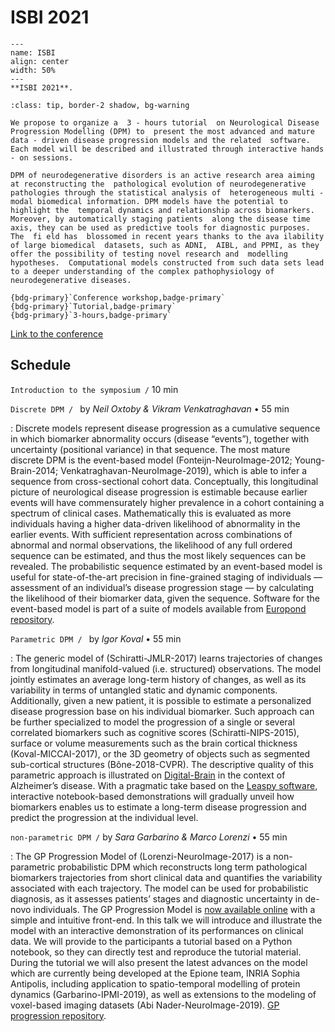 # ISBI 2021


```{figure} ../../_static/img/conferences/ISBI_2021.png
---
name: ISBI
align: center
width: 50%
---
**ISBI 2021**.
```


````{admonition} **Workshop abstract**
:class: tip, border-2 shadow, bg-warning

We propose to organize a  3 - hours tutorial  on Neurological Disease Progression Modelling (DPM) to  present the most advanced and mature data - driven disease progression models and the related  software. Each model will be described and illustrated through interactive hands - on sessions.  

DPM of neurodegenerative disorders is an active research area aiming at reconstructing the  pathological evolution of neurodegenerative pathologies through the statistical analysis of  heterogeneous multi - modal biomedical information. DPM models have the potential to highlight the  temporal dynamics and relationship across biomarkers. Moreover, by automatically staging patients  along the disease time axis, they can be used as predictive tools for diagnostic purposes. The  fi eld has  blossomed in recent years thanks to the ava ilability of large biomedical  datasets, such as ADNI,  AIBL, and PPMI, as they offer the possibility of testing novel research and  modelling hypotheses.  Computational models constructed from such data sets lead to a deeper understanding of the complex pathophysiology of neurodegenerative diseases.

{bdg-primary}`Conference workshop,badge-primary`
{bdg-primary}`Tutorial,badge-primary`
{bdg-primary}`3-hours,badge-primary`
````


[Link to the conference](https://biomedicalimaging.org/2021)


## Schedule
`Introduction to the symposium /` 10 min

`Discrete DPM / ` by _Neil Oxtoby & Vikram Venkatraghavan_ • 55 min

: Discrete models represent disease progression as a cumulative sequence in which biomarker abnormality occurs (disease “events”), together with uncertainty (positional variance) in that sequence. The most mature discrete DPM is the event-based model (Fonteijn-NeuroImage-2012; Young-Brain-2014; Venkatraghavan-NeuroImage-2019), which is able to infer a sequence from cross-sectional cohort data. Conceptually, this longitudinal picture of neurological disease progression is estimable because earlier events will have commensurately higher prevalence in a cohort containing a spectrum of clinical cases. Mathematically this is evaluated as more individuals having a higher data-driven likelihood of abnormality in the earlier events. With sufficient representation across combinations of abnormal and normal observations, the likelihood of any full ordered sequence can be estimated, and thus the most likely sequences can be revealed. The probabilistic sequence estimated by an event-based model is useful for state-of-the-art precision in fine-grained staging of individuals — assessment of an individual’s disease progression stage — by calculating the likelihood of their biomarker data, given the sequence. Software for the event-based model is part of a suite of models available from [Europond repository](https://github.com/EuroPOND/europond-software).

`Parametric DPM / ` by _Igor Koval_ • 55 min

: The generic model of (Schiratti-JMLR-2017) learns trajectories of changes from longitudinal manifold-valued (i.e. structured) observations. The model jointly estimates an average long-term history of changes, as well as its variability in terms of untangled static and dynamic components. Additionally, given a new patient, it is possible to estimate a personalized disease progression base on his individual biomarker. Such approach can be further specialized to model the progression of a single or several correlated biomarkers such as cognitive scores (Schiratti-NIPS-2015), surface or volume measurements such as the brain cortical thickness (Koval-MICCAI-2017), or the 3D geometry of objects such as segmented sub-cortical structures (Bône-2018-CVPR). The descriptive quality of this parametric approach is illustrated on [Digital-Brain](https://www.digital-brain.org) in the context of Alzheimer’s disease. With a pragmatic take based on the [Leaspy software](https://gitlab.com/icm-institute/aramislab/leaspy), interactive notebook-based demonstrations will gradually unveil how biomarkers enables us to estimate a long-term disease progression and predict the progression at the individual level.


`non-parametric DPM /` by _Sara Garbarino & Marco Lorenzi_ • 55 min

: The GP Progression Model of (Lorenzi-NeuroImage-2017) is a non-parametric probabilistic DPM which reconstructs long term pathological biomarkers trajectories from short clinical data and quantifies the variability associated with each trajectory. The model can be used for probabilistic diagnosis, as it assesses patients’ stages and diagnostic uncertainty in de-novo individuals. The GP Progression Model is [now available online](http://gpprogressionmodel.inria.fr/) with a simple and intuitive front-end. In this talk we will introduce and illustrate the model with an interactive demonstration of its performances on clinical data. We will provide to the participants a tutorial based on a Python notebook, so they can directly test and reproduce the tutorial material. During the tutorial we will also present the latest advances on the model which are currently being developed at the Epione team, INRIA Sophia Antipolis, including application to spatio-temporal modelling of protein dynamics (Garbarino-IPMI-2019), as well as extensions to the modeling of voxel-based imaging datasets (Abi Nader-NeuroImage-2019). [GP progression repository](https://gitlab.inria.fr/epione/GP_progression_model_V2).
